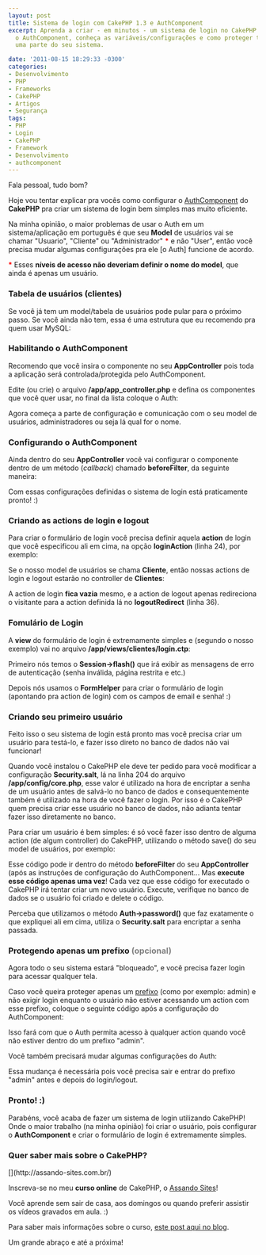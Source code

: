 ```yaml
---
layout: post
title: Sistema de login com CakePHP 1.3 e AuthComponent
excerpt: Aprenda a criar - em minutos - um sistema de login no CakePHP utilizando
  o AuthComponent, conheça as variáveis/configurações e como proteger todo ou apenas
  uma parte do seu sistema.

date: '2011-08-15 18:29:33 -0300'
categories:
- Desenvolvimento
- PHP
- Frameworks
- CakePHP
- Artigos
- Segurança
tags:
- PHP
- Login
- CakePHP
- Framework
- Desenvolvimento
- authcomponent
---
```

Fala pessoal, tudo bom?

Hoje vou tentar explicar pra vocês como configurar o [AuthComponent](http://book.cakephp.org/2.0/en/core-libraries/components/authentication.html) do <strong>CakePHP</strong> pra criar um sistema de login bem simples mas muito eficiente.

Na minha opinião, o maior problemas de usar o Auth em um sistema/aplicação em português é que seu <strong>Model</strong> de usuários vai se chamar "Usuario", "Cliente" ou "Administrador" <strong style="color: red">*</strong> e não "User", então você precisa mudar algumas configurações pra ele [o Auth] funcione de acordo.

<strong style="color: red">*</strong> Esses <strong>níveis de acesso não deveriam definir o nome do model</strong>, que ainda é apenas um usuário.

<h3>Tabela de usuários (clientes)</h3>
Se você já tem um model/tabela de usuários pode pular para o próximo passo. Se você ainda não tem, essa é uma estrutura que eu recomendo pra quem usar MySQL:


<div data-gist-id="4d7d6cb0a619ba07dd24" data-gist-show-loading="false"></div>

<h3>Habilitando o AuthComponent</h3>
Recomendo que você insira o componente no seu <strong>AppController</strong> pois toda a aplicação será controlada/protegida pelo AuthComponent.

Edite (ou crie) o arquivo <strong>/app/app_controller.php</strong> e defina os componentes que você quer usar, no final da lista coloque o Auth:


<div data-gist-id="d33daa9af2582a4a36ef" data-gist-show-loading="false"></div>

Agora começa a parte de configuração e comunicação com o seu model de usuários, administradores ou seja lá qual for o nome.

<h3>Configurando o AuthComponent</h3>
Ainda dentro do seu <strong>AppController</strong> você vai configurar o componente dentro de um método (<em>callback</em>) chamado <strong>beforeFilter</strong>, da seguinte maneira:


<div data-gist-id="f42e0560ea95417193f9" data-gist-show-loading="false"></div>

Com essas configurações definidas o sistema de login está praticamente pronto! :)

<h3>Criando as actions de login e logout</h3>
Para criar o formulário de login você precisa definir aquela <strong>action</strong> de login que você especificou ali em cima, na opção <strong>loginAction</strong> (linha 24), por exemplo:

Se o nosso model de usuários se chama <strong>Cliente</strong>, então nossas actions de login e logout estarão no controller de <strong>Clientes</strong>:


<div data-gist-id="a209f6d5bff0a132262a" data-gist-show-loading="false"></div>

A action de login <strong>fica vazia</strong> mesmo, e a action de logout apenas redireciona o visitante para a action definida lá no <strong>logoutRedirect</strong> (linha 36).

<h3>Fomulário de Login</h3>
A <strong>view</strong> do formulário de login é extremamente simples e (segundo o nosso exemplo) vai no arquivo <strong>/app/views/clientes/login.ctp</strong>:


<div data-gist-id="84303fddd718b2df5c2c" data-gist-show-loading="false"></div>

Primeiro nós temos o <strong>Session->flash()</strong> que irá exibir as mensagens de erro de autenticação (senha inválida, página restrita e etc.)

Depois nós usamos o <strong>FormHelper</strong> para criar o formulário de login (apontando pra action de login) com os campos de email e senha! :)

<h3>Criando seu primeiro usuário</h3>
Feito isso o seu sistema de login está pronto mas você precisa criar um usuário para testá-lo, e fazer isso direto no banco de dados não vai funcionar!

Quando você instalou o CakePHP ele deve ter pedido para você modificar a configuração <strong>Security.salt</strong>, lá na <span class="removed_link" title="https://github.com/cakephp/cakephp/blob/master/app/config/core.php#L204">linha 204 do arquivo <strong>/app/config/core.php</strong></span>, esse valor é utilizado na hora de encriptar a senha de um usuário antes de salvá-lo no banco de dados e consequentemente também é utilizado na hora de você fazer o login. Por isso é o CakePHP quem precisa criar esse usuário no banco de dados, não adianta tentar fazer isso diretamente no banco.

Para criar um usuário é bem simples: é só você fazer isso dentro de alguma action (de algum controller) do CakePHP, utilizando o método save() do seu model de usuários, por exemplo:


<div data-gist-id="d103f48f96b4b7cd1669" data-gist-show-loading="false"></div>

Esse código pode ir dentro do método <strong>beforeFilter</strong> do seu <strong>AppController</strong> (após as instruções de configuração do AuthComponent... Mas <strong>execute esse código apenas uma vez</strong>! Cada vez que esse código for executado o CakePHP irá tentar criar um novo usuário. Execute, verifique no banco de dados se o usuário foi criado e delete o código.

Perceba que utilizamos o método <strong>Auth->password()</strong> que faz exatamente o que expliquei ali em cima, utiliza o <strong>Security.salt</strong> para encriptar a senha passada.

<h3>Protegendo apenas um prefixo <span style="color: gray">(opcional)</span></h3>
Agora todo o seu sistema estará "bloqueado", e você precisa fazer login para acessar qualquer tela.

Caso você queira proteger apenas um [prefixo](http://book.cakephp.org/2.0/en/development/routing.html#prefix-routing) (como por exemplo: admin) e não exigir login enquanto o usuário não estiver acessando um action com esse prefixo, coloque o seguinte código após a configuração do AuthComponent:


<div data-gist-id="50a3787a72c6c4630736" data-gist-show-loading="false"></div>

Isso fará com que o Auth permita acesso à qualquer action quando você não estiver dentro do um prefixo "admin".

Você também precisará mudar algumas configurações do Auth:


<div data-gist-id="d901aa5b5f92eb8f23d2" data-gist-show-loading="false"></div>

Essa mudança é necessária pois você precisa sair e entrar do prefixo "admin" antes e depois do login/logout.

<h3>Pronto! :)</h3>
Parabéns, você acaba de fazer um sistema de login utilizando CakePHP! Onde o maior trabalho (na minha opinião) foi criar o usuário, pois configurar o <strong>AuthComponent</strong> e criar o formulário de login é extremamente simples.

<h3>Quer saber mais sobre o CakePHP?</h3>
[](http://assando-sites.com.br/)

Inscreva-se no meu <strong>curso online</strong> de CakePHP, o [Assando Sites](http://assando-sites.com.br)!

Você aprende sem sair de casa, aos domingos ou quando preferir assistir os vídeos gravados em aula. :)

Para saber mais informações sobre o curso, [este post aqui no blog](/curso-online-de-cakephp).

Um grande abraço e até a próxima!

